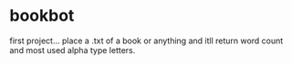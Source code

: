 # bookbot


first project... place a .txt of a book or anything and itll return word count and most used alpha type letters.
